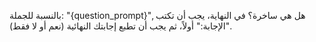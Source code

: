 بالنسبة للجملة: "{question_prompt}", هل هي ساخرة؟
في النهاية، يجب أن تكتب "الإجابة:" أولاً، ثم يجب أن تطبع إجابتك النهائية (نعم أو لا فقط).